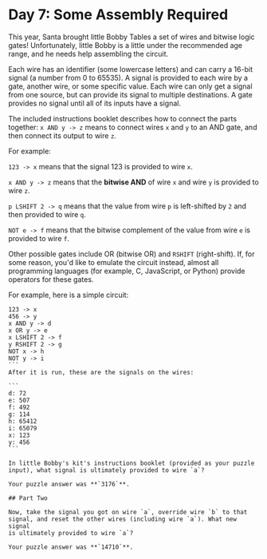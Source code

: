 # Day 7: Some Assembly Required

This year, Santa brought little Bobby Tables a set of wires and
bitwise logic gates! Unfortunately, little Bobby is a little under the
recommended age range, and he needs help assembling the circuit.

Each wire has an identifier (some lowercase letters) and can carry a
16-bit signal (a number from 0 to 65535). A signal is provided to each
wire by a gate, another wire, or some specific value. Each wire can
only get a signal from one source, but can provide its signal to
multiple destinations. A gate provides no signal until all of its
inputs have a signal.

The included instructions booklet describes how to connect the parts
together: `x AND y -> z` means to connect wires `x` and `y` to an AND gate,
and then connect its output to wire `z`.

For example:

`123 -> x` means that the signal 123 is provided to wire `x`.

`x AND y -> z` means that the **bitwise AND** of wire `x` and wire `y`
is provided to wire `z`.

`p LSHIFT 2 -> q` means that the value from wire `p` is left-shifted
by `2` and then provided to wire `q`.

`NOT e -> f` means that the bitwise complement of the value from wire
`e` is provided to wire `f`.

Other possible gates include OR (bitwise OR) and `RSHIFT` (right-shift).
If, for some reason, you'd like to emulate the circuit instead, almost
all programming languages (for example, C, JavaScript, or Python)
provide operators for these gates.

For example, here is a simple circuit:

````
123 -> x
456 -> y
x AND y -> d
x OR y -> e
x LSHIFT 2 -> f
y RSHIFT 2 -> g
NOT x -> h
NOT y -> i
```
After it is run, these are the signals on the wires:

```
d: 72
e: 507
f: 492
g: 114
h: 65412
i: 65079
x: 123
y: 456
```

In little Bobby's kit's instructions booklet (provided as your puzzle
input), what signal is ultimately provided to wire `a`?

Your puzzle answer was **`3176`**.

## Part Two

Now, take the signal you got on wire `a`, override wire `b` to that
signal, and reset the other wires (including wire `a`). What new signal
is ultimately provided to wire `a`?

Your puzzle answer was **`14710`**.

